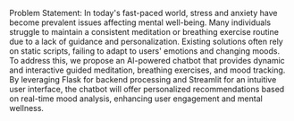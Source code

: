 Problem Statement:
In today's fast-paced world, stress and anxiety have become prevalent issues affecting mental well-being. Many individuals struggle to maintain a consistent meditation or breathing exercise routine due to a lack of guidance and personalization. Existing solutions often rely on static scripts, failing to adapt to users' emotions and changing moods. To address this, we propose an AI-powered chatbot that provides dynamic and interactive guided meditation, breathing exercises, and mood tracking. By leveraging Flask for backend processing and Streamlit for an intuitive user interface, the chatbot will offer personalized recommendations based on real-time mood analysis, enhancing user engagement and mental wellness.


